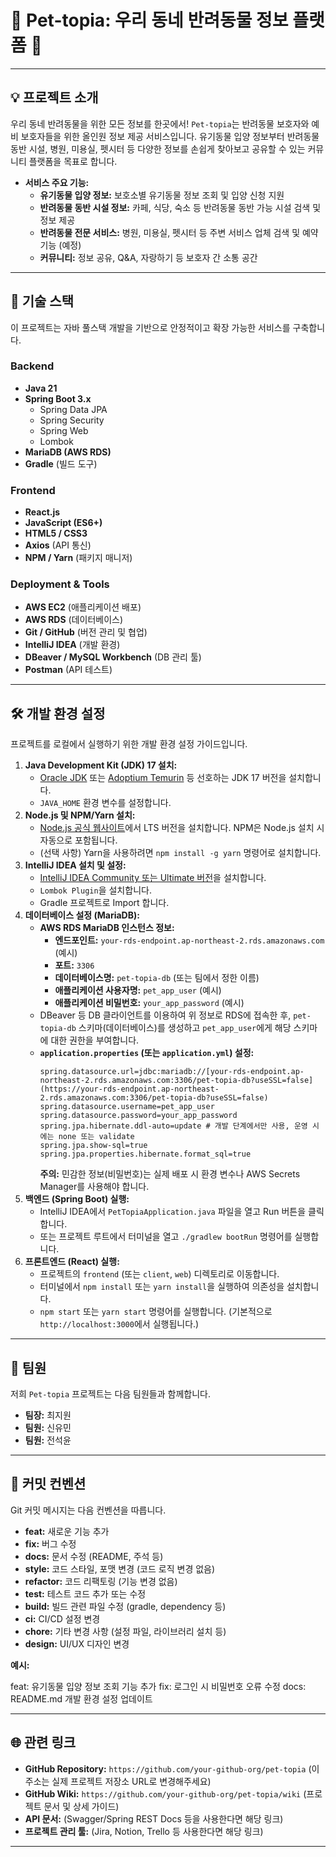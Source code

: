 # 🐾 Pet-topia: 우리 동네 반려동물 정보 플랫폼 🐾

---

## 💡 프로젝트 소개

우리 동네 반려동물을 위한 모든 정보를 한곳에서! `Pet-topia`는 반려동물 보호자와 예비 보호자들을 위한 올인원 정보 제공 서비스입니다. 유기동물 입양 정보부터 반려동물 동반 시설, 병원, 미용실, 펫시터 등 다양한 정보를 손쉽게 찾아보고 공유할 수 있는 커뮤니티 플랫폼을 목표로 합니다.

* **서비스 주요 기능:**
    * **유기동물 입양 정보:** 보호소별 유기동물 정보 조회 및 입양 신청 지원
    * **반려동물 동반 시설 정보:** 카페, 식당, 숙소 등 반려동물 동반 가능 시설 검색 및 정보 제공
    * **반려동물 전문 서비스:** 병원, 미용실, 펫시터 등 주변 서비스 업체 검색 및 예약 기능 (예정)
    * **커뮤니티:** 정보 공유, Q&A, 자랑하기 등 보호자 간 소통 공간

---

## 🚀 기술 스택

이 프로젝트는 자바 풀스택 개발을 기반으로 안정적이고 확장 가능한 서비스를 구축합니다.

### Backend
* **Java 21**
* **Spring Boot 3.x**
    * Spring Data JPA
    * Spring Security
    * Spring Web
    * Lombok
* **MariaDB (AWS RDS)**
* **Gradle** (빌드 도구)

### Frontend
* **React.js**
* **JavaScript (ES6+)**
* **HTML5 / CSS3**
* **Axios** (API 통신)
* **NPM / Yarn** (패키지 매니저)

### Deployment & Tools
* **AWS EC2** (애플리케이션 배포)
* **AWS RDS** (데이터베이스)
* **Git / GitHub** (버전 관리 및 협업)
* **IntelliJ IDEA** (개발 환경)
* **DBeaver / MySQL Workbench** (DB 관리 툴)
* **Postman** (API 테스트)

---

## 🛠️ 개발 환경 설정

프로젝트를 로컬에서 실행하기 위한 개발 환경 설정 가이드입니다.

1.  **Java Development Kit (JDK) 17 설치:**
    * [Oracle JDK](https://www.oracle.com/java/technologies/downloads/) 또는 [Adoptium Temurin](https://adoptium.net/temurin/releases/) 등 선호하는 JDK 17 버전을 설치합니다.
    * `JAVA_HOME` 환경 변수를 설정합니다.
2.  **Node.js 및 NPM/Yarn 설치:**
    * [Node.js 공식 웹사이트](https://nodejs.org/en/download/)에서 LTS 버전을 설치합니다. NPM은 Node.js 설치 시 자동으로 포함됩니다.
    * (선택 사항) Yarn을 사용하려면 `npm install -g yarn` 명령어로 설치합니다.
3.  **IntelliJ IDEA 설치 및 설정:**
    * [IntelliJ IDEA Community 또는 Ultimate 버전](https://www.jetbrains.com/idea/download/)을 설치합니다.
    * `Lombok Plugin`을 설치합니다.
    * Gradle 프로젝트로 Import 합니다.
4.  **데이터베이스 설정 (MariaDB):**
    * **AWS RDS MariaDB 인스턴스 정보:**
        * **엔드포인트:** `your-rds-endpoint.ap-northeast-2.rds.amazonaws.com` (예시)
        * **포트:** `3306`
        * **데이터베이스명:** `pet-topia-db` (또는 팀에서 정한 이름)
        * **애플리케이션 사용자명:** `pet_app_user` (예시)
        * **애플리케이션 비밀번호:** `your_app_password` (예시)
    * DBeaver 등 DB 클라이언트를 이용하여 위 정보로 RDS에 접속한 후, `pet-topia-db` 스키마(데이터베이스)를 생성하고 `pet_app_user`에게 해당 스키마에 대한 권한을 부여합니다.
    * **`application.properties` (또는 `application.yml`) 설정:**
        ```properties
        spring.datasource.url=jdbc:mariadb://[your-rds-endpoint.ap-northeast-2.rds.amazonaws.com:3306/pet-topia-db?useSSL=false](https://your-rds-endpoint.ap-northeast-2.rds.amazonaws.com:3306/pet-topia-db?useSSL=false)
        spring.datasource.username=pet_app_user
        spring.datasource.password=your_app_password
        spring.jpa.hibernate.ddl-auto=update # 개발 단계에서만 사용, 운영 시에는 none 또는 validate
        spring.jpa.show-sql=true
        spring.jpa.properties.hibernate.format_sql=true
        ```
        **주의:** 민감한 정보(비밀번호)는 실제 배포 시 환경 변수나 AWS Secrets Manager를 사용해야 합니다.
5.  **백엔드 (Spring Boot) 실행:**
    * IntelliJ IDEA에서 `PetTopiaApplication.java` 파일을 열고 Run 버튼을 클릭합니다.
    * 또는 프로젝트 루트에서 터미널을 열고 `./gradlew bootRun` 명령어를 실행합니다.
6.  **프론트엔드 (React) 실행:**
    * 프로젝트의 `frontend` (또는 `client`, `web`) 디렉토리로 이동합니다.
    * 터미널에서 `npm install` 또는 `yarn install`을 실행하여 의존성을 설치합니다.
    * `npm start` 또는 `yarn start` 명령어를 실행합니다. (기본적으로 `http://localhost:3000`에서 실행됩니다.)

---

## 👥 팀원

저희 `Pet-topia` 프로젝트는 다음 팀원들과 함께합니다.

* **팀장:** 최지원
* **팀원:** 신유민
* **팀원:** 전석윤

---

## 📝 커밋 컨벤션

Git 커밋 메시지는 다음 컨벤션을 따릅니다.

* **feat:** 새로운 기능 추가
* **fix:** 버그 수정
* **docs:** 문서 수정 (README, 주석 등)
* **style:** 코드 스타일, 포맷 변경 (코드 로직 변경 없음)
* **refactor:** 코드 리팩토링 (기능 변경 없음)
* **test:** 테스트 코드 추가 또는 수정
* **build:** 빌드 관련 파일 수정 (gradle, dependency 등)
* **ci:** CI/CD 설정 변경
* **chore:** 기타 변경 사항 (설정 파일, 라이브러리 설치 등)
* **design:** UI/UX 디자인 변경

**예시:**

feat: 유기동물 입양 정보 조회 기능 추가
fix: 로그인 시 비밀번호 오류 수정
docs: README.md 개발 환경 설정 업데이트

---

## 🌐 관련 링크

* **GitHub Repository:** `https://github.com/your-github-org/pet-topia` (이 주소는 실제 프로젝트 저장소 URL로 변경해주세요)
* **GitHub Wiki:** `https://github.com/your-github-org/pet-topia/wiki` (프로젝트 문서 및 상세 가이드)
* **API 문서:** (Swagger/Spring REST Docs 등을 사용한다면 해당 링크)
* **프로젝트 관리 툴:** (Jira, Notion, Trello 등 사용한다면 해당 링크)

---

